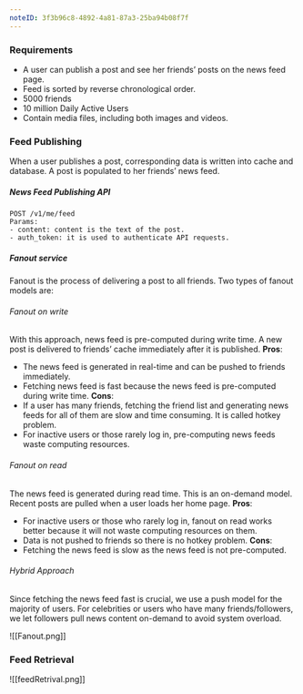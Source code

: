 ```yaml
---
noteID: 3f3b96c8-4892-4a81-87a3-25ba94b08f7f
---
```

### Requirements
- A user can publish a post and see her friends’ posts on the news feed page.
- Feed is sorted by reverse chronological order.
- 5000 friends
- 10 million Daily Active Users
- Contain media files, including both images and videos.


### Feed Publishing
When a user publishes a post, corresponding data is written into cache and database. A post is populated to her friends’ news feed.
##### News Feed Publishing API
```
POST /v1/me/feed
Params:  
- content: content is the text of the post.
- auth_token: it is used to authenticate API requests.
```

##### Fanout service
Fanout is the process of delivering a post to all friends. Two types of fanout models are:
###### Fanout on write
With this approach, news feed is pre-computed during write time. A new post is delivered to friends’ cache immediately after it is published.
**Pros**:  
- The news feed is generated in real-time and can be pushed to friends immediately.  
- Fetching news feed is fast because the news feed is pre-computed during write time.
**Cons**:
- If a user has many friends, fetching the friend list and generating news feeds for all of them are slow and time consuming. It is called hotkey problem.
- For inactive users or those rarely log in, pre-computing news feeds waste computing resources.

###### Fanout on read
The news feed is generated during read time. This is an on-demand model. Recent posts are pulled when a user loads her home page.
**Pros**:
- For inactive users or those who rarely log in, fanout on read works better because it will not waste computing resources on them.
- Data is not pushed to friends so there is no hotkey problem.
**Cons**:  
- Fetching the news feed is slow as the news feed is not pre-computed.

###### Hybrid Approach
Since fetching the news feed fast is crucial, we use a push model for the majority of users. For celebrities or users who have many friends/followers, we let followers pull news content on-demand to avoid system overload.

![[Fanout.png]]
### Feed Retrieval

![[feedRetrival.png]]




